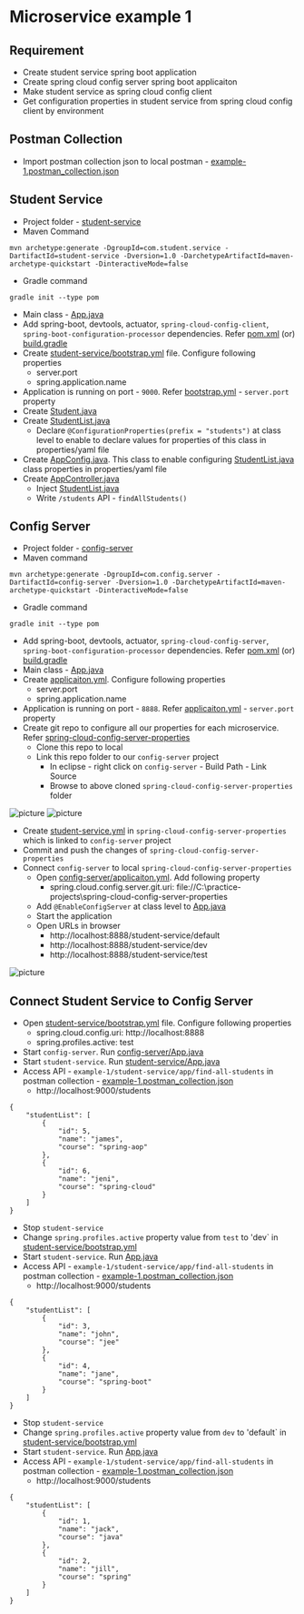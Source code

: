 # Microservice example 1

## Requirement
* Create student service spring boot application
* Create spring cloud config server spring boot applicaiton
* Make student service as spring cloud config client
* Get configuration properties in student service from spring cloud config client by environment

## Postman Collection
* Import postman collection json to local postman - [example-1.postman_collection.json](files/example-1.postman_collection.json)

## Student Service
* Project folder - [student-service](student-service)
* Maven Command
```
mvn archetype:generate -DgroupId=com.student.service -DartifactId=student-service -Dversion=1.0 -DarchetypeArtifactId=maven-archetype-quickstart -DinteractiveMode=false
```
* Gradle command
```
gradle init --type pom
```
* Main class - [App.java](student-service/src/main/java/com/student/service/App.java)
* Add spring-boot, devtools, actuator, `spring-cloud-config-client`, `spring-boot-configuration-processor` dependencies. Refer [pom.xml](student-service/pom.xml) (or) [build.gradle](student-service/build.gradle)
* Create [student-service/bootstrap.yml](student-service/src/main/resources/bootstrap.yml) file. Configure following properties
	* server.port
	* spring.application.name
* Application is running on port - `9000`. Refer [bootstrap.yml](student-service/src/main/resources/bootstrap.yml) - `server.port` property
* Create [Student.java](student-service/src/main/java/com/student/service/model/Student.java)
* Create [StudentList.java](student-service/src/main/java/com/student/service/model/StudentList.java)
	* Declare `@ConfigurationProperties(prefix = "students")` at class level to enable to declare values for properties of this class in properties/yaml file
* Create [AppConfig.java](student-service/src/main/java/com/student/service/config/AppConfig.java). This class to enable configuring [StudentList.java](student-service/src/main/java/com/student/service/model/StudentList.java) class properties in properties/yaml file
* Create [AppController.java](student-service/src/main/java/com/student/service/controller/AppController.java)
	* Inject [StudentList.java](student-service/src/main/java/com/student/service/model/StudentList.java)
	* Write `/students` API - `findAllStudents()`

## Config Server
* Project folder - [config-server](config-server)
* Maven command
```
mvn archetype:generate -DgroupId=com.config.server -DartifactId=config-server -Dversion=1.0 -DarchetypeArtifactId=maven-archetype-quickstart -DinteractiveMode=false
```
* Gradle command
```
gradle init --type pom
```
* Add spring-boot, devtools, actuator, `spring-cloud-config-server`, `spring-boot-configuration-processor` dependencies. Refer [pom.xml](config-server/pom.xml) (or) [build.gradle](config-server/build.gradle)
* Main class - [App.java](config-server/src/main/java/com/config/server/App.java)
* Create [applicaiton.yml](config-server/src/main/resources/application.yml). Configure following properties
	* server.port
	* spring.application.name
* Application is running on port - `8888`. Refer [applicaiton.yml](config-server/src/main/resources/application.yml) - `server.port` property
* Create git repo to configure all our properties for each microservice. Refer [spring-cloud-config-server-properties](https://github.com/avinashbabudonthu/spring-cloud-config-server-properties)
	* Clone this repo to local
	* Link this repo folder to our `config-server` project
		* In eclipse - right click on `config-server` - Build Path - Link Source
		* Browse to above cloned `spring-cloud-config-server-properties` folder

![picture](images/linking-config-repo.jpg)
![picture](images/link-source.jpg)

* Create [student-service.yml](https://github.com/avinashbabudonthu/spring-cloud-config-server-properties/blob/master/student-service.yml) in `spring-cloud-config-server-properties` which is linked to `config-server` project
* Commit and push the changes of `spring-cloud-config-server-properties`
* Connect `config-server` to local `spring-cloud-config-server-properties`
	* Open [config-server/applicaiton.yml](config-server/src/main/resources/application.yml). Add following property
		* spring.cloud.config.server.git.uri: file://C:\practice-projects\spring-cloud-config-server-properties
	* Add `@EnableConfigServer` at class level to [App.java](config-server/src/main/java/com/config/server/App.java)
	* Start the application
	* Open URLs in browser
		* http://localhost:8888/student-service/default
		* http://localhost:8888/student-service/dev
		* http://localhost:8888/student-service/test

![picture](images/config-server-link-to-local-git-repo.jpg)

## Connect Student Service to Config Server
* Open [student-service/bootstrap.yml](student-service/src/main/resources/bootstrap.yml) file. Configure following properties
	* spring.cloud.config.uri: http://localhost:8888
	* spring.profiles.active: test
* Start `config-server`. Run [config-server/App.java](config-server/src/main/java/com/config/server/App.java)
* Start `student-service`. Run [student-service/App.java](student-service/src/main/java/com/student/service/App.java)
* Access API - `example-1/student-service/app/find-all-students` in postman collection - [example-1.postman_collection.json](files/example-1.postman_collection.json)
	* http://localhost:9000/students
```
{
    "studentList": [
        {
            "id": 5,
            "name": "james",
            "course": "spring-aop"
        },
        {
            "id": 6,
            "name": "jeni",
            "course": "spring-cloud"
        }
    ]
}
```
* Stop `student-service`
* Change `spring.profiles.active` property value from `test` to 'dev` in [student-service/bootstrap.yml](student-service/src/main/resources/bootstrap.yml)
* Start `student-service`. Run [App.java](student-service/src/main/java/com/student/service/App.java)
* Access API - `example-1/student-service/app/find-all-students` in postman collection - [example-1.postman_collection.json](files/example-1.postman_collection.json)
	* http://localhost:9000/students
```
{
    "studentList": [
        {
            "id": 3,
            "name": "john",
            "course": "jee"
        },
        {
            "id": 4,
            "name": "jane",
            "course": "spring-boot"
        }
    ]
}
```
* Stop `student-service`
* Change `spring.profiles.active` property value from `dev` to 'default` in [student-service/bootstrap.yml](student-service/src/main/resources/bootstrap.yml)
* Start `student-service`. Run [App.java](student-service/src/main/java/com/student/service/App.java)
* Access API - `example-1/student-service/app/find-all-students` in postman collection - [example-1.postman_collection.json](files/example-1.postman_collection.json)
	* http://localhost:9000/students
```
{
    "studentList": [
        {
            "id": 1,
            "name": "jack",
            "course": "java"
        },
        {
            "id": 2,
            "name": "jill",
            "course": "spring"
        }
    ]
}
```